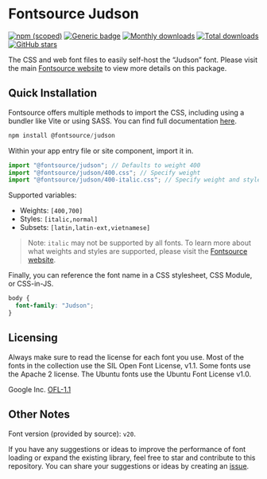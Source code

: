 # Fontsource Judson

[![npm (scoped)](https://img.shields.io/npm/v/@fontsource/judson?color=brightgreen)](https://www.npmjs.com/package/@fontsource/judson) [![Generic badge](https://img.shields.io/badge/fontsource-passing-brightgreen)](https://github.com/fontsource/fontsource) [![Monthly downloads](https://badgen.net/npm/dm/@fontsource/judson)](https://github.com/fontsource/fontsource) [![Total downloads](https://badgen.net/npm/dt/@fontsource/judson)](https://github.com/fontsource/fontsource) [![GitHub stars](https://img.shields.io/github/stars/fontsource/fontsource.svg?style=social&label=Star)](https://github.com/fontsource/fontsource/stargazers)

The CSS and web font files to easily self-host the “Judson” font. Please visit the main [Fontsource website](https://fontsource.org/fonts/judson) to view more details on this package.

## Quick Installation

Fontsource offers multiple methods to import the CSS, including using a bundler like Vite or using SASS. You can find full documentation [here](https://fontsource.org/docs/getting-started/introduction).

```javascript
npm install @fontsource/judson
```

Within your app entry file or site component, import it in.

```javascript
import "@fontsource/judson"; // Defaults to weight 400
import "@fontsource/judson/400.css"; // Specify weight
import "@fontsource/judson/400-italic.css"; // Specify weight and style
```

Supported variables:
- Weights: `[400,700]`
- Styles: `[italic,normal]`
- Subsets: `[latin,latin-ext,vietnamese]`

> Note: `italic` may not be supported by all fonts. To learn more about what weights and styles are supported, please visit the [Fontsource website](https://fontsource.org/fonts/judson).

Finally, you can reference the font name in a CSS stylesheet, CSS Module, or CSS-in-JS.

```css
body {
  font-family: "Judson";
}
```

## Licensing
Always make sure to read the license for each font you use. Most of the fonts in the collection use the SIL Open Font License, v1.1. Some fonts use the Apache 2 license. The Ubuntu fonts use the Ubuntu Font License v1.0.

Google Inc.
[OFL-1.1](http://scripts.sil.org/OFL)

## Other Notes
Font version (provided by source): `v20`.

If you have any suggestions or ideas to improve the performance of font loading or expand the existing library, feel free to star and contribute to this repository. You can share your suggestions or ideas by creating an [issue](https://github.com/fontsource/fontsource/issues).